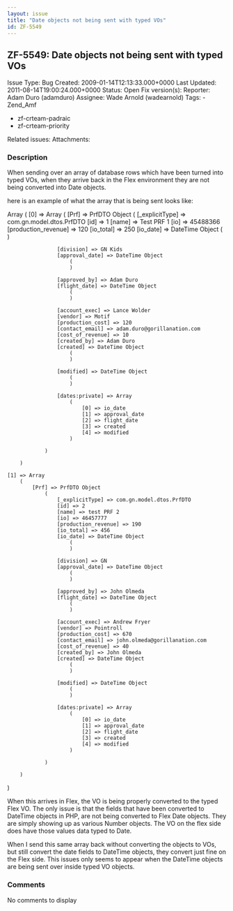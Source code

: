 ```yaml
---
layout: issue
title: "Date objects not being sent with typed VOs"
id: ZF-5549
---
```


ZF-5549: Date objects not being sent with typed VOs
---------------------------------------------------

 Issue Type: Bug Created: 2009-01-14T12:13:33.000+0000 Last Updated: 2011-08-14T19:00:24.000+0000 Status: Open Fix version(s): 
 Reporter:  Adam Duro (adamduro)  Assignee:  Wade Arnold (wadearnold)  Tags: - Zend\_Amf
- zf-crteam-padraic
- zf-crteam-priority
 
 Related issues: 
 Attachments: 
### Description

When sending over an array of database rows which have been turned into typed VOs, when they arrive back in the Flex environment they are not being converted into Date objects.

here is an example of what the array that is being sent looks like:

Array ( [0] => Array ( [Prf] => PrfDTO Object ( [\_explicitType] => com.gn.model.dtos.PrfDTO [id] => 1 [name] => Test PRF 1 [io] => 45488366 [production\_revenue] => 120 [io\_total] => 250 [io\_date] => DateTime Object ( )

 
                    [division] => GN Kids
                    [approval_date] => DateTime Object
                        (
                        )
    
                    [approved_by] => Adam Duro
                    [flight_date] => DateTime Object
                        (
                        )
    
                    [account_exec] => Lance Wolder
                    [vendor] => Motif
                    [production_cost] => 120
                    [contact_email] => adam.duro@gorillanation.com
                    [cost_of_revenue] => 10
                    [created_by] => Adam Duro
                    [created] => DateTime Object
                        (
                        )
    
                    [modified] => DateTime Object
                        (
                        )
    
                    [dates:private] => Array
                        (
                            [0] => io_date
                            [1] => approval_date
                            [2] => flight_date
                            [3] => created
                            [4] => modified
                        )
    
                )
    
        )
    
    [1] => Array
        (
            [Prf] => PrfDTO Object
                (
                    [_explicitType] => com.gn.model.dtos.PrfDTO
                    [id] => 2
                    [name] => test PRF 2
                    [io] => 46457777
                    [production_revenue] => 190
                    [io_total] => 456
                    [io_date] => DateTime Object
                        (
                        )
    
                    [division] => GN
                    [approval_date] => DateTime Object
                        (
                        )
    
                    [approved_by] => John Olmeda
                    [flight_date] => DateTime Object
                        (
                        )
    
                    [account_exec] => Andrew Fryer
                    [vendor] => Pointroll
                    [production_cost] => 670
                    [contact_email] => john.olmeda@gorillanation.com
                    [cost_of_revenue] => 40
                    [created_by] => John Olmeda
                    [created] => DateTime Object
                        (
                        )
    
                    [modified] => DateTime Object
                        (
                        )
    
                    [dates:private] => Array
                        (
                            [0] => io_date
                            [1] => approval_date
                            [2] => flight_date
                            [3] => created
                            [4] => modified
                        )
    
                )
    
        )


)

When this arrives in Flex, the VO is being properly converted to the typed Flex VO. The only issue is that the fields that have been converted to DateTime objects in PHP, are not being converted to Flex Date objects. They are simply showing up as various Number objects. The VO on the flex side does have those values data typed to Date.

When I send this same array back without converting the objects to VOs, but still convert the date fields to DateTime objects, they convert just fine on the Flex side. This issues only seems to appear when the DateTime objects are being sent over inside typed VO objects.

 

 

### Comments

No comments to display